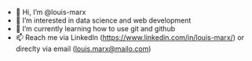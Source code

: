 - 👋 Hi, I’m @louis-marx
- 👀 I’m interested in data science and web development
- 🌱 I’m currently learning how to use git and github
- 📫 Reach me via LinkedIn (https://www.linkedin.com/in/louis-marx/) or direclty via email (louis.marx@mailo.com)


<!---
louis-marx/louis-marx is a ✨ special ✨ repository because its `README.md` (this file) appears on your GitHub profile.
You can click the Preview link to take a look at your changes.
--->
